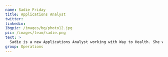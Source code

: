 ```yaml
---
name: Sadie Friday
title: Applications Analyst
twitter:
linkedin:
1bgpic: /images/bg/photo12.jpg
pic: /images/team/sadie.png
text: >
  Sadie is a new Applications Analyst working with Way to Health. She was previously a clinical research coordinator for the PAIR Center, where she supported the Healthy Lungs smoking cessation trial. Prior to joining Penn, Sadie worked in quality management for a large and diverse network of Title X-funded family planning clinics in the Philadelphia five-county region. She earned her B.A. in Psychology at Arcadia University, where she focused on feminist theories of psychology. Outside of her work, Sadie enjoys live music, flea markets, and spending time with her tiny dog.
group: Operations
---
```

